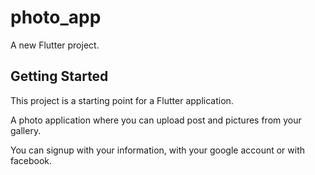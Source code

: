 # photo_app

A new Flutter project.

## Getting Started

This project is a starting point for a Flutter application.

A photo application where you can upload post and pictures from your gallery. 

You can signup with your information, with your google account or with facebook.





